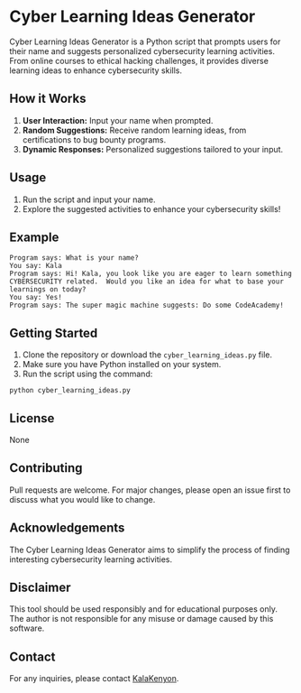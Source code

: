 <h1>Cyber Learning Ideas Generator</h1>

<p>Cyber Learning Ideas Generator is a Python script that prompts users for their name and suggests personalized cybersecurity learning activities. From online courses to ethical hacking challenges, it provides diverse learning ideas to enhance cybersecurity skills.</p>

<h2>How it Works</h2>
<ol>
  <li><strong>User Interaction:</strong> Input your name when prompted.</li>
  <li><strong>Random Suggestions:</strong> Receive random learning ideas, from certifications to bug bounty programs.</li>
  <li><strong>Dynamic Responses:</strong> Personalized suggestions tailored to your input.</li>
</ol>

<h2>Usage</h2>
<ol>
  <li>Run the script and input your name.</li>
  <li>Explore the suggested activities to enhance your cybersecurity skills!</li>
</ol>

<h2>Example</h2>
<pre><code>Program says: What is your name? 
You say: Kala
Program says: Hi! Kala, you look like you are eager to learn something CYBERSECURITY related.  Would you like an idea for what to base your learnings on today?  
You say: Yes!
Program says: The super magic machine suggests: Do some CodeAcademy!
</code></pre>

<h2>Getting Started</h2>
<ol>
  <li>Clone the repository or download the <code>cyber_learning_ideas.py</code> file.</li>
  <li>Make sure you have Python installed on your system.</li>
  <li>Run the script using the command:</li>
</ol>

<pre><code>python cyber_learning_ideas.py</code></pre>

<h2>License</h2>
<p>None</p>

<h2>Contributing</h2>
<p>Pull requests are welcome. For major changes, please open an issue first to discuss what you would like to change.</p>

<h2>Acknowledgements</h2>
<p>The Cyber Learning Ideas Generator aims to simplify the process of finding interesting cybersecurity learning activities.</p>

<h2>Disclaimer</h2>
<p>This tool should be used responsibly and for educational purposes only. The author is not responsible for any misuse or damage caused by this software.</p>

<h2>Contact</h2>
<p>For any inquiries, please contact <a href="https://github.com/KalaKenyon">KalaKenyon</a>.</p>
